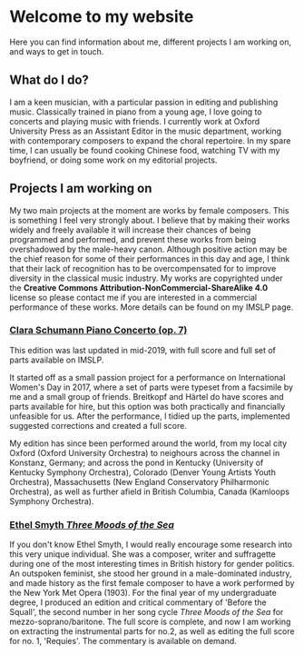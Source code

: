 # Welcome to my website

Here you can find information about me, different projects I am working on, and ways to get in touch. 

## What do I do?
I am a keen musician, with a particular passion in editing and publishing music. Classically trained in piano from a young age, I love going to concerts and playing music with friends. I currently work at Oxford University Press as an Assistant Editor in the music department, working with contemporary composers to expand the choral repertoire. In my spare time, I can usually be found cooking Chinese food, watching TV with my boyfriend, or doing some work on my editorial projects.

## Projects I am working on
My two main projects at the moment are works by female composers. This is something I feel very strongly about. I believe that by making their works widely and freely available it will increase their chances of being programmed and performed, and prevent these works from being overshadowed by the male-heavy canon. Although positive action may be the chief reason for some of their performances in this day and age, I think that their lack of recognition has to be overcompensated for to improve diversity in the classical music industry. My works are copyrighted under the **Creative Commons Attribution-NonCommercial-ShareAlike 4.0** license so please contact me if you are interested in a commercial performance of these works. More details can be found on my IMSLP page. 

### [Clara Schumann Piano Concerto (op. 7)](https://imslp.org/wiki/Piano_Concerto%2C_Op.7_(Schumann%2C_Clara))
This edition was last updated in mid-2019, with full score and full set of parts available on IMSLP. 

It started off as a small passion project for a performance on International Women's Day in 2017, where a set of parts were typeset from a facsimile by me and a small group of friends. Breitkopf and Härtel do have scores and parts available for hire, but this option was both practically and financially unfeasible for us. After the performance, I tidied up the parts, implemented suggested corrections and created a full score. 

My edition has since been performed around the world, from my local city Oxford (Oxford University Orchestra) to neighours across the channel in Konstanz, Germany; and across the pond in Kentucky (University of Kentucky Symphony Orchestra), Colorado (Denver Young Artists Youth Orchestra), Massachusetts (New England Conservatory Philharmonic Orchestra), as well as further afield in British Columbia, Canada (Kamloops Symphony Orchestra).

### [Ethel Smyth *Three Moods of the Sea*](https://imslp.org/wiki/3_Moods_of_the_Sea_(Smyth%2C_Ethel))
If you don't know Ethel Smyth, I would really encourage some research into this very unique individual. She was a composer, writer and suffragette during one of the most interesting times in British history for gender politics. An outspoken feminist, she stood her ground in a male-dominated industry, and made history as the first female composer to have a work performed by the New York Met Opera (1903). 
For the final year of my undergraduate degree, I produced an edition and critical commentary of 'Before the Squall', the second number in her song cycle *Three Moods of the Sea* for mezzo-soprano/baritone. The full score is complete, and now I am working on extracting the instrumental parts for no.2, as well as editing the full score for no. 1, 'Requies'. The commentary is available on demand.

